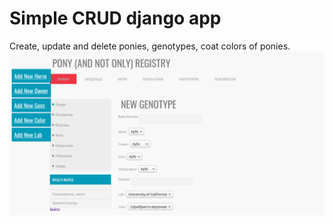 # Simple CRUD django app
Create, update and delete ponies, genotypes, coat colors of ponies.
![Screenshot](example.png)
